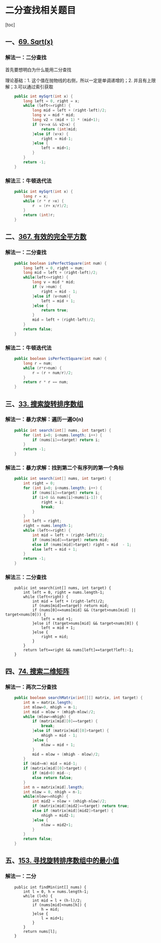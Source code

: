 # 二分查找相关题目

[toc]

## 一、[69. Sqrt(x)](https://leetcode-cn.com/problems/sqrtx/)

### 解法一：二分查找

首先要想明白为什么能用二分查找

理论基础：1. 这个值在抛物线的右侧，所以一定是单调递增的；2. 并且有上限解；3.可以通过索引获取

```java
    public int mySqrt(int x) {
        long left = 0, right = x;
        while (left<=right) {
            long mid = left + (right-left)/2;
            long v = mid * mid;
            long v2 = (mid + 1) * (mid+1);
            if (v<=x && v2>x) {
                return (int)mid;
            }else if (v>x) {
                right = mid-1;
            }else {
                left = mid+1;
            }
        }
        return -1;
    }
```

### 解法三：牛顿迭代法

```java
    public int mySqrt(int x) {
        long r = x;
        while (r * r >x) {
            r  = (r+ x/r)/2;
        }
        return (int)r;
    }
```

## 二、[367. 有效的完全平方数](https://leetcode-cn.com/problems/valid-perfect-square/)

### 解法一：二分查找

```java
    public boolean isPerfectSquare(int num) {
        long left = 0, right = num;
        long mid = left + (right-left)/2;
        while(left<=right) {
            long v = mid * mid;
            if (v >num) {
                right = mid - 1;
            }else if (v<num){
                left = mid + 1;
            }else {
                return true;
            }
            mid = left + (right-left)/2;
        }
        return false;
    }
```

### 解法二：牛顿迭代法

```java
    public boolean isPerfectSquare(int num) {
        long r = num;
        while (r*r>num) {
            r = (r + num/r)/2;
        }
        return r * r == num;
    }
```

## 三、[33. 搜索旋转排序数组](https://leetcode-cn.com/problems/search-in-rotated-sorted-array/)

### 解法一：暴力求解：遍历一遍O(n)

```java
    public int search(int[] nums, int target) {
        for (int i=0; i<nums.length; i++) {
            if (nums[i]==target) return i;
        }
        return -1;
    }
```

### 解法二：暴力求解：找到第二个有序列的第一个角标

```java
    public int search(int[] nums, int target) {
        int right = 0;
        for (int i=0; i<nums.length; i++) {
            if (nums[i]==target) return i;
            if (i>0 && nums[i]<nums[i-1]) {
                right = i;
                break;
            }
        }
        int left = right;
        right = nums.length-1;
        while (left<=right) {
            int mid = left + (right-left)/2;
            if (nums[mid]==target) return mid;
            else if (nums[mid]>target) right = mid  - 1;
            else left = mid + 1;
        }
        return -1;
    }
```

### 解法三：二分查找

```
    public int search(int[] nums, int target) {
        int left = 0, right = nums.length-1;
        while (left<right) {
            int mid = left + (right-left)/2;
            if (nums[mid]==target) return mid;
            if (nums[0]<=nums[mid] && (target>nums[mid] || target<nums[0])) {
                left = mid +1;
            }else if (target>nums[mid] && target<nums[0]) {
                left = mid + 1;
            }else {
                right = mid;
            }
        }
        return left==right && nums[left]==target?left:-1;
    }
```

## 四、[74. 搜索二维矩阵](https://leetcode-cn.com/problems/search-a-2d-matrix/)

### 解法一：两次二分查找

```java
    public boolean searchMatrix(int[][] matrix, int target) {
        int m = matrix.length;
        int mlow=0, mhigh = m-1;
        int mid = mlow + (mhigh-mlow)/2;
        while (mlow<=mhigh) {
            if (matrix[mid][0]==target) {
                break;
            }else if (matrix[mid][0]>target) {
                mhigh = mid - 1;
            }else {
                mlow = mid + 1;
            }
            mid = mlow + (mhigh - mlow)/2;
        }
        if (mid>=m) mid = mid-1;
        if (matrix[mid][0]>target) {
            if (mid>0) mid--;
            else return false;
        }
        int n = matrix[mid].length;
        int nlow = 0, nhigh = n-1;
        while(nlow<=nhigh) {
            int mid2 = nlow + (nhigh-nlow)/2;
            if (matrix[mid][mid2]==target) return true;
            else if (matrix[mid][mid2]>target) {
                nhigh = mid2-1;
            }else {
                nlow = mid2+1;
            }
        }
        return false;
    }
```

## 五、[153. 寻找旋转排序数组中的最小值](https://leetcode-cn.com/problems/find-minimum-in-rotated-sorted-array/)

### 解法一：二分

```
    public int findMin(int[] nums) {
        int l = 0, h = nums.length-1;
        while (l<h) {
            int mid = l + (h-l)/2;
            if (nums[mid]<nums[h]) {
                h = mid;
            }else {
                l = mid+1;
            }
        }
        return nums[l];
    }
```

